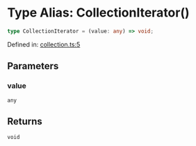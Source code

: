 # Type Alias: CollectionIterator()

```ts
type CollectionIterator = (value: any) => void;
```

Defined in: [collection.ts:5](https://github.com/freearhey/core-js/blob/1a0ae60054995ab013369976c8c642b8bee26ee2/src/collection.ts#L5)

## Parameters

### value

`any`

## Returns

`void`
